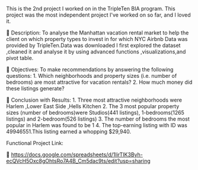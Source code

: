 This is the 2nd project I worked on in the TripleTen BIA program. This project was the most independent project I've worked on so far, and I loved it.


 🔗 Description: To analyse the Manhattan vacation rental market to help the client on which property types to invest in for which NYC Airbnb Data was provided by TripleTen.Data was downloaded I first explored the dataset ,cleaned it and analyse it by using advanced functions ,visualizations,and pivot table.


 🔗 Objectives: To make recommendations by answering the following questions:
      1. Which neighborhoods and property sizes (i.e. number of bedrooms) are most attractive for vacation rentals?
      2. How much money did these listings generate?

 🔗 Conclusion with Results:
      1. Three most attractive neighborhoods were Harlem ,Lower East Side ,Hells  Kitchen
      2. The 3 most popular property sizes (number of bedrooms)were Studios(441 listings), 1-bedrooms(1265 listings)
      and 2-bedroom(526 listings)
      3. The  number of bedrooms  the most popular in Harlem was found to be 1
      4. The top-earning listing  with ID was 49946551.This listing earned a whopping $29,940.

Functional Project Link:





   







 🔗 https://docs.google.com/spreadsheets/d/1IirTIK3Byh-ecQVcH5Oxc8gOhtsRo7A4B_Cm5dac9ts/edit?usp=sharing

